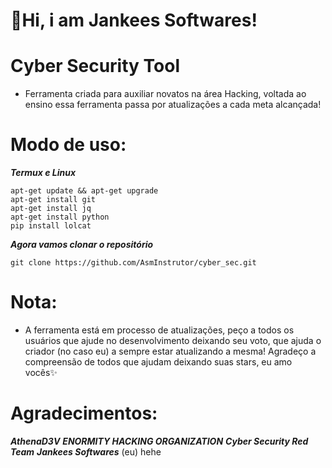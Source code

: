 <h1>💫Hi, i am Jankees Softwares!</h1>

# Cyber Security Tool
   - Ferramenta criada para auxiliar novatos na área Hacking, voltada ao ensino essa ferramenta passa por atualizações a cada meta alcançada!

# Modo de uso:
   ___Termux e Linux___

    apt-get update && apt-get upgrade
    apt-get install git
    apt-get install jq
    apt-get install python
    pip install lolcat
    
   ___Agora vamos clonar o repositório___
    
    git clone https://github.com/AsmInstrutor/cyber_sec.git
    

# Nota:
   - A ferramenta está em processo de atualizações, peço a todos os usuários que ajude no desenvolvimento deixando seu voto, que ajuda o criador (no caso eu) a sempre estar atualizando a mesma! Agradeço a compreensão de todos que ajudam deixando suas stars, eu amo vocês✨

# Agradecimentos:
   ___AthenaD3V___
   ___ENORMITY HACKING ORGANIZATION___
   ___Cyber Security Red Team___
   ___Jankees Softwares___ (eu) hehe
